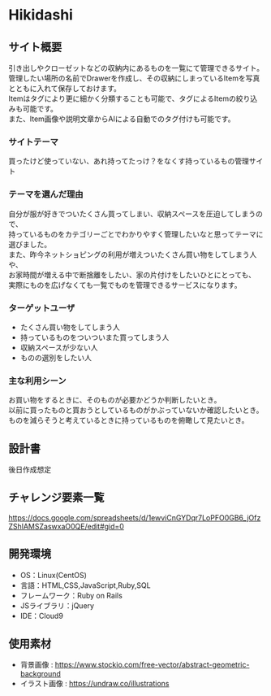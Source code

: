 # Hikidashi

## サイト概要
引き出しやクローゼットなどの収納内にあるものを一覧にて管理できるサイト。  
管理したい場所の名前でDrawerを作成し、その収納にしまっているItemを写真とともに入れて保存しておけます。  
Itemはタグにより更に細かく分類することも可能で、タグによるItemの絞り込みも可能です。  
また、Item画像や説明文章からAIによる自動でのタグ付けも可能です。  

### サイトテーマ
買ったけど使っていない、あれ持ってたっけ？をなくす持っているもの管理サイト

### テーマを選んだ理由
自分が服が好きでついたくさん買ってしまい、収納スペースを圧迫してしまうので、  
持っているものをカテゴリーごとでわかりやすく管理したいなと思ってテーマに選びました。  
また、昨今ネットショピングの利用が増えついたくさん買い物をしてしまう人や、  
お家時間が増える中で断捨離をしたい、家の片付けをしたいひとにとっても、  
実際にものを広げなくても一覧でものを管理できるサービスになります。

### ターゲットユーザ
- たくさん買い物をしてしまう人
- 持っているものをついついまた買ってしまう人
- 収納スペースが少ない人
- ものの選別をしたい人

### 主な利用シーン
お買い物をするときに、そのものが必要かどうか判断したいとき。  
以前に買ったものと買おうとしているものがかぶっていないか確認したいとき。  
ものを減らそうと考えているときに持っているものを俯瞰して見たいとき。

## 設計書
後日作成想定

## チャレンジ要素一覧
https://docs.google.com/spreadsheets/d/1ewviCnGYDqr7LoPFO0GB6_jOfzZShlAMSZaswxaO0QE/edit#gid=0

## 開発環境
- OS：Linux(CentOS)
- 言語：HTML,CSS,JavaScript,Ruby,SQL
- フレームワーク：Ruby on Rails
- JSライブラリ：jQuery
- IDE：Cloud9

## 使用素材
- 背景画像 : https://www.stockio.com/free-vector/abstract-geometric-background
- イラスト画像 : https://undraw.co/illustrations

